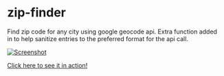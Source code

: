 # zip-finder
Find zip code for any city using google geocode api. Extra function added in to help sanitize entries to the preferred format for the api call.

[![Screenshot](https://i.imgur.com/6Rup2Qi.png)](http://www.caleswitzer.com/projects/zip-finder)

[Click here to see it in action!](http://www.caleswitzer.com/projects/zip-finder)
